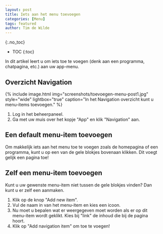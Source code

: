 ```yaml
---
layout: post
title: Iets aan het menu toevoegen
categories: [Menu]
tags: featured
author: Tim de Wilde
---
```


{:.no_toc}
* TOC
{:toc}


In dit artikel leert u om iets toe te voegen (denk aan een programma, chatpagina, etc.) aan uw app-menu. 



## Overzicht Navigation

{% include image.html img="screenshots/toevoegen-menu-post1.jpg" style="wide" lightbox="true" caption="In het Navigation overzicht kunt u menu-items toevoegen." %}

1. Log in het beheerpaneel.
2. Ga met uw muis over het kopje "App" en klik "Navigation" aan.

## Een default menu-item toevoegen

Om makkelijk iets aan het menu toe te voegen zoals de homepagina of een programma, kunt u op een van de gele blokjes bovenaan klikken. Dit voegt gelijk een pagina toe!

## Zelf een menu-item toevoegen

Kunt u uw gewenste menu-item niet tussen de gele blokjes vinden? Dan kunt u er zelf een aanmaken.

1. Klik op de knop "Add new item".
2. Vul de naam in van het menu-item en kies een icoon.
3. Nu moet u bepalen wat er weergegeven moet worden als er op dit menu-item wordt geklikt. Kies bij "link" de inhoud die bij de pagina hoort. 
4. Klik op "Add navigation item" om toe te voegen!